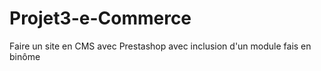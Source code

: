 # Projet3-e-Commerce
Faire un site en CMS avec Prestashop avec inclusion d'un module fais en binôme

